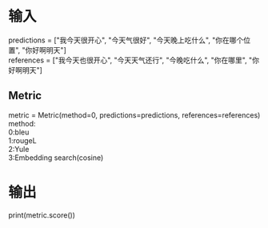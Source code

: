 # 输入
predictions = ["我今天很开心", "今天气很好", "今天晚上吃什么", "你在哪个位置", "你好啊明天"]<br/>
references = ["我今天也很开心", "今天天气还行", "今晚吃什么", "你在哪里", "你好啊明天"]<br/>

## Metric
metric = Metric(method=0, predictions=predictions, references=references)<br/>
  method:<br/>
    0:bleu<br/>
    1:rougeL<br/>
    2:Yule<br/>
    3:Embedding search(cosine)<br/>
# 输出
print(metric.score())

